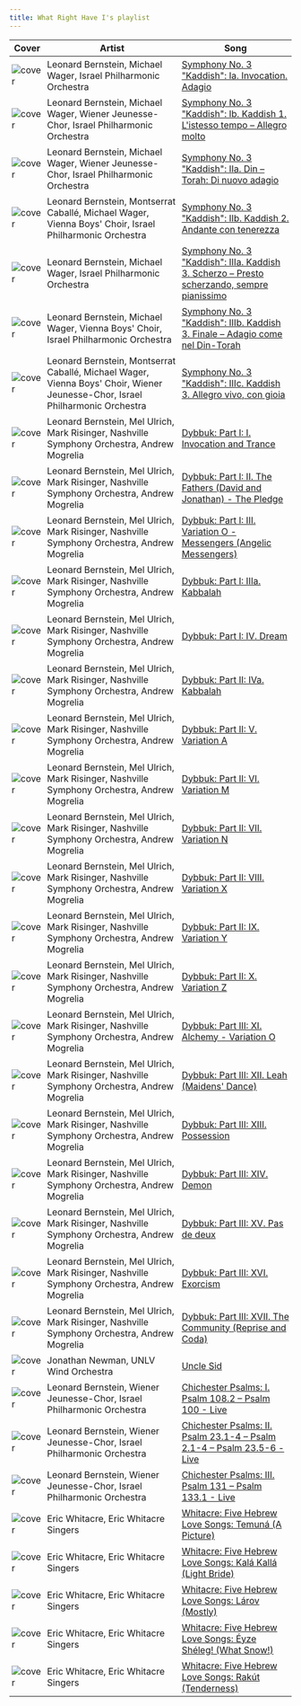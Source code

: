```yaml
---
title: What Right Have I's playlist
---
```


<style>
tbody td {
    text-justify: none;
    vertical-align: middle;
    padding: 0.25rem;
}
tbody td img {
    max-width: 100px;
    display: block;
    margin: 0;
}
</style>

Cover | Artist | Song
---|---|---
![cover](https://i.scdn.co/image/ab67616d0000b2739ae0053231fb2b6e25a01fa2) | Leonard Bernstein, Michael Wager, Israel Philharmonic Orchestra | [Symphony No. 3 "Kaddish": Ia. Invocation. Adagio](https://open.spotify.com/track/30qvCN75RLMYSOxlOefWv4)
![cover](https://i.scdn.co/image/ab67616d0000b2739ae0053231fb2b6e25a01fa2) | Leonard Bernstein, Michael Wager, Wiener Jeunesse-Chor, Israel Philharmonic Orchestra | [Symphony No. 3 "Kaddish": Ib. Kaddish 1. L'istesso tempo – Allegro molto](https://open.spotify.com/track/0lVeycY2lPx8Q7vUtjFgxx)
![cover](https://i.scdn.co/image/ab67616d0000b2739ae0053231fb2b6e25a01fa2) | Leonard Bernstein, Michael Wager, Wiener Jeunesse-Chor, Israel Philharmonic Orchestra | [Symphony No. 3 "Kaddish": IIa. Din – Torah: Di nuovo adagio](https://open.spotify.com/track/26whAWXB5v6CXEw1b7k4xl)
![cover](https://i.scdn.co/image/ab67616d0000b2739ae0053231fb2b6e25a01fa2) | Leonard Bernstein, Montserrat Caballé, Michael Wager, Vienna Boys' Choir, Israel Philharmonic Orchestra | [Symphony No. 3 "Kaddish": IIb. Kaddish 2. Andante con tenerezza](https://open.spotify.com/track/6BljNuY4Bq9iin4pqeoqnr)
![cover](https://i.scdn.co/image/ab67616d0000b2739ae0053231fb2b6e25a01fa2) | Leonard Bernstein, Michael Wager, Israel Philharmonic Orchestra | [Symphony No. 3 "Kaddish": IIIa. Kaddish 3. Scherzo – Presto scherzando, sempre pianissimo](https://open.spotify.com/track/1uaNvV603WTnF35YljMMKr)
![cover](https://i.scdn.co/image/ab67616d0000b2739ae0053231fb2b6e25a01fa2) | Leonard Bernstein, Michael Wager, Vienna Boys' Choir, Israel Philharmonic Orchestra | [Symphony No. 3 "Kaddish": IIIb. Kaddish 3. Finale – Adagio come nel Din-Torah](https://open.spotify.com/track/3hJtzaQzzAsONxdK9dszio)
![cover](https://i.scdn.co/image/ab67616d0000b2739ae0053231fb2b6e25a01fa2) | Leonard Bernstein, Montserrat Caballé, Michael Wager, Vienna Boys' Choir, Wiener Jeunesse-Chor, Israel Philharmonic Orchestra | [Symphony No. 3 "Kaddish": IIIc. Kaddish 3. Allegro vivo, con gioia](https://open.spotify.com/track/5y58D7DXLbaorrZb83wa4W)
![cover](https://i.scdn.co/image/ab67616d0000b273435aaab3bf0f65560bd302d8) | Leonard Bernstein, Mel Ulrich, Mark Risinger, Nashville Symphony Orchestra, Andrew Mogrelia | [Dybbuk: Part I: I. Invocation and Trance](https://open.spotify.com/track/3cWEDk9ApUcPOgRmR8bMe6)
![cover](https://i.scdn.co/image/ab67616d0000b273435aaab3bf0f65560bd302d8) | Leonard Bernstein, Mel Ulrich, Mark Risinger, Nashville Symphony Orchestra, Andrew Mogrelia | [Dybbuk: Part I: II. The Fathers (David and Jonathan) - The Pledge](https://open.spotify.com/track/5AfpPQArGiY1bzx9DRWPtb)
![cover](https://i.scdn.co/image/ab67616d0000b273435aaab3bf0f65560bd302d8) | Leonard Bernstein, Mel Ulrich, Mark Risinger, Nashville Symphony Orchestra, Andrew Mogrelia | [Dybbuk: Part I: III. Variation O - Messengers (Angelic Messengers)](https://open.spotify.com/track/06Tbv0iQqbOrkdtcqOhxoa)
![cover](https://i.scdn.co/image/ab67616d0000b273435aaab3bf0f65560bd302d8) | Leonard Bernstein, Mel Ulrich, Mark Risinger, Nashville Symphony Orchestra, Andrew Mogrelia | [Dybbuk: Part I: IIIa. Kabbalah](https://open.spotify.com/track/6ECx6QUQoPPApyOegfaAD3)
![cover](https://i.scdn.co/image/ab67616d0000b273435aaab3bf0f65560bd302d8) | Leonard Bernstein, Mel Ulrich, Mark Risinger, Nashville Symphony Orchestra, Andrew Mogrelia | [Dybbuk: Part I: IV. Dream](https://open.spotify.com/track/59wgplMcWmD5bCfXI0fVd0)
![cover](https://i.scdn.co/image/ab67616d0000b273435aaab3bf0f65560bd302d8) | Leonard Bernstein, Mel Ulrich, Mark Risinger, Nashville Symphony Orchestra, Andrew Mogrelia | [Dybbuk: Part II: IVa. Kabbalah](https://open.spotify.com/track/6lTbNAtN9nnjL3MKNuuFLi)
![cover](https://i.scdn.co/image/ab67616d0000b273435aaab3bf0f65560bd302d8) | Leonard Bernstein, Mel Ulrich, Mark Risinger, Nashville Symphony Orchestra, Andrew Mogrelia | [Dybbuk: Part II: V. Variation A](https://open.spotify.com/track/36llDFFz7XcYiCBWympaNh)
![cover](https://i.scdn.co/image/ab67616d0000b273435aaab3bf0f65560bd302d8) | Leonard Bernstein, Mel Ulrich, Mark Risinger, Nashville Symphony Orchestra, Andrew Mogrelia | [Dybbuk: Part II: VI. Variation M](https://open.spotify.com/track/0AMilpbIKBGzNW9oPjMvon)
![cover](https://i.scdn.co/image/ab67616d0000b273435aaab3bf0f65560bd302d8) | Leonard Bernstein, Mel Ulrich, Mark Risinger, Nashville Symphony Orchestra, Andrew Mogrelia | [Dybbuk: Part II: VII. Variation N](https://open.spotify.com/track/6kgw2o8PqhGBIC9kFbUuu7)
![cover](https://i.scdn.co/image/ab67616d0000b273435aaab3bf0f65560bd302d8) | Leonard Bernstein, Mel Ulrich, Mark Risinger, Nashville Symphony Orchestra, Andrew Mogrelia | [Dybbuk: Part II: VIII. Variation X](https://open.spotify.com/track/6gPHBwi2erbVyQAPDpJIoQ)
![cover](https://i.scdn.co/image/ab67616d0000b273435aaab3bf0f65560bd302d8) | Leonard Bernstein, Mel Ulrich, Mark Risinger, Nashville Symphony Orchestra, Andrew Mogrelia | [Dybbuk: Part II: IX. Variation Y](https://open.spotify.com/track/7mhE28jcPWkpGotyytnp6t)
![cover](https://i.scdn.co/image/ab67616d0000b273435aaab3bf0f65560bd302d8) | Leonard Bernstein, Mel Ulrich, Mark Risinger, Nashville Symphony Orchestra, Andrew Mogrelia | [Dybbuk: Part II: X. Variation Z](https://open.spotify.com/track/6WcprMey3zpcr2ZLrQDFAv)
![cover](https://i.scdn.co/image/ab67616d0000b273435aaab3bf0f65560bd302d8) | Leonard Bernstein, Mel Ulrich, Mark Risinger, Nashville Symphony Orchestra, Andrew Mogrelia | [Dybbuk: Part III: XI. Alchemy - Variation O](https://open.spotify.com/track/0uUvFtyUZgow4pq4t98e59)
![cover](https://i.scdn.co/image/ab67616d0000b273435aaab3bf0f65560bd302d8) | Leonard Bernstein, Mel Ulrich, Mark Risinger, Nashville Symphony Orchestra, Andrew Mogrelia | [Dybbuk: Part III: XII. Leah (Maidens' Dance)](https://open.spotify.com/track/6oIyb8ApfH6IrM6AUK8icE)
![cover](https://i.scdn.co/image/ab67616d0000b273435aaab3bf0f65560bd302d8) | Leonard Bernstein, Mel Ulrich, Mark Risinger, Nashville Symphony Orchestra, Andrew Mogrelia | [Dybbuk: Part III: XIII. Possession](https://open.spotify.com/track/0L79NuGP9zIRV0yG7e0fhQ)
![cover](https://i.scdn.co/image/ab67616d0000b273435aaab3bf0f65560bd302d8) | Leonard Bernstein, Mel Ulrich, Mark Risinger, Nashville Symphony Orchestra, Andrew Mogrelia | [Dybbuk: Part III: XIV. Demon](https://open.spotify.com/track/779TSG4YxMrYrBL5aChfyd)
![cover](https://i.scdn.co/image/ab67616d0000b273435aaab3bf0f65560bd302d8) | Leonard Bernstein, Mel Ulrich, Mark Risinger, Nashville Symphony Orchestra, Andrew Mogrelia | [Dybbuk: Part III: XV. Pas de deux](https://open.spotify.com/track/5HyUDT8ZbfF50MJRoAQCOF)
![cover](https://i.scdn.co/image/ab67616d0000b273435aaab3bf0f65560bd302d8) | Leonard Bernstein, Mel Ulrich, Mark Risinger, Nashville Symphony Orchestra, Andrew Mogrelia | [Dybbuk: Part III: XVI. Exorcism](https://open.spotify.com/track/7GHmb4KAOPWslyf6krxLL8)
![cover](https://i.scdn.co/image/ab67616d0000b273435aaab3bf0f65560bd302d8) | Leonard Bernstein, Mel Ulrich, Mark Risinger, Nashville Symphony Orchestra, Andrew Mogrelia | [Dybbuk: Part III: XVII. The Community (Reprise and Coda)](https://open.spotify.com/track/5iIcXI9CH52KvOdklu4Lx6)
![cover](https://i.scdn.co/image/ab67616d0000b2736959b657d38e0e38fad99ee0) | Jonathan Newman, UNLV Wind Orchestra | [Uncle Sid](https://open.spotify.com/track/67umYUqLXtlxyBUPm5b4tf)
![cover](https://i.scdn.co/image/ab67616d0000b2739ae0053231fb2b6e25a01fa2) | Leonard Bernstein, Wiener Jeunesse-Chor, Israel Philharmonic Orchestra | [Chichester Psalms: I. Psalm 108.2 – Psalm 100 - Live](https://open.spotify.com/track/2pmWlv9La0MU9eRyWBzztP)
![cover](https://i.scdn.co/image/ab67616d0000b2739ae0053231fb2b6e25a01fa2) | Leonard Bernstein, Wiener Jeunesse-Chor, Israel Philharmonic Orchestra | [Chichester Psalms: II. Psalm 23.1-4 – Psalm 2.1-4 – Psalm 23.5-6 - Live](https://open.spotify.com/track/05UArpiKFN2kMdAKau7w9l)
![cover](https://i.scdn.co/image/ab67616d0000b2739ae0053231fb2b6e25a01fa2) | Leonard Bernstein, Wiener Jeunesse-Chor, Israel Philharmonic Orchestra | [Chichester Psalms: III. Psalm 131 – Psalm 133.1 - Live](https://open.spotify.com/track/2vkPmRvkKPQ28Q6zXQaJjW)
![cover](https://i.scdn.co/image/ab67616d0000b2737f49ec19a186736ff30651ed) | Eric Whitacre, Eric Whitacre Singers | [Whitacre: Five Hebrew Love Songs: Temuná (A Picture)](https://open.spotify.com/track/1kolgImUY3SFo4lI6126oJ)
![cover](https://i.scdn.co/image/ab67616d0000b2737f49ec19a186736ff30651ed) | Eric Whitacre, Eric Whitacre Singers | [Whitacre: Five Hebrew Love Songs: Kalá Kallá (Light Bride)](https://open.spotify.com/track/1nxLqMNg5Cj4FlNJm56jQw)
![cover](https://i.scdn.co/image/ab67616d0000b2737f49ec19a186736ff30651ed) | Eric Whitacre, Eric Whitacre Singers | [Whitacre: Five Hebrew Love Songs: Lárov (Mostly)](https://open.spotify.com/track/0wB75IGo5CYCCDLaSxxqVL)
![cover](https://i.scdn.co/image/ab67616d0000b2737f49ec19a186736ff30651ed) | Eric Whitacre, Eric Whitacre Singers | [Whitacre: Five Hebrew Love Songs: Éyze Shéleg! (What Snow!)](https://open.spotify.com/track/4u8lry2CyORZirMa3HPtki)
![cover](https://i.scdn.co/image/ab67616d0000b2737f49ec19a186736ff30651ed) | Eric Whitacre, Eric Whitacre Singers | [Whitacre: Five Hebrew Love Songs: Rakút (Tenderness)](https://open.spotify.com/track/7gB1vbmv4udSD0G9MVFIos)
